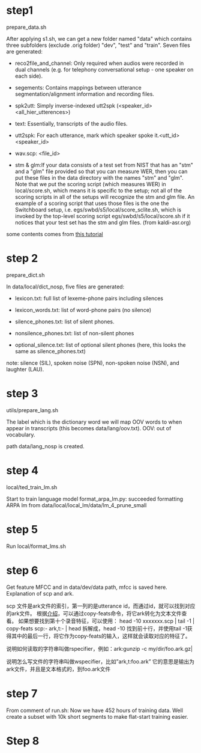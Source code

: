 # step1

prepare_data.sh

After applying s1.sh, we can get a new folder named "data" which contains three subfolders (exclude .orig folder) "dev", "test" and "train".
Seven files are generated:

- reco2file_and_channel: Only required when audios were recorded in dual channels (e.g. for telephony conversational setup - one speaker on each side).

- segements: Contains mappings between utterance segmentation/alignment information and recording files.

- spk2utt: Simply inverse-indexed utt2spk (<speaker_id> <all_hier_utterences>)

- text: Essentially, transcripts of the audio files.

- utt2spk: For each utterance, mark which speaker spoke it.<utt_id> <speaker_id>

- wav.scp: <file_id> <path of wave filenames OR command to get wave file>

- stm & glm:If your data consists of a test set from NIST that has an "stm" and a "glm" file provided so that you can measure WER, then you can put these files in the data directory with the names "stm" and "glm". Note that we put the scoring script (which measures WER) in local/score.sh, which means it is specific to the setup; not all of the scoring scripts in all of the setups will recognize the stm and glm file. An example of a scoring script that uses those files is the one the Switchboard setup, i.e. egs/swbd/s5/local/score_sclite.sh, which is invoked by the top-level scoring script egs/swbd/s5/local/score.sh if it notices that your test set has the stm and glm files. (from kaldi-asr.org)

some contents comes from [this tutorial](https://github.com/keighrim/kaldi-yesno-tutorial)

# step 2

prepare_dict.sh

In data/local/dict_nosp, five files are generated:

- lexicon.txt: full list of lexeme-phone pairs including silences

- lexicon_words.txt: list of word-phone pairs (no silence)

- silence_phones.txt: list of silent phones.

- nonsilence_phones.txt: list of non-silent phones

- optional_silence.txt: list of optional silent phones (here, this looks the same as silence_phones.txt)

note: silence (SIL), spoken noise (SPN), non-spoken noise (NSN), and laughter (LAU).

# step 3

utils/prepare_lang.sh <dict-src-dir> <oov-dict-entry> <tmp-dir> <lang-dir>

The label <UNK> which is the dictionary word we will map OOV words to when appear in transcripts (this becomes data/lang/oov.txt). OOV: out of vocabulary.

path data/lang_nosp is created.


# step 4

local/ted_train_lm.sh

Start to train language model
format_arpa_lm.py: succeeded formatting ARPA lm from data/local/local_lm/data/lm_4_prune_small

# step 5
Run local/format_lms.sh

# step 6 
Get feature MFCC and in data/dev/data path, mfcc is saved here.
Explanation of scp and ark.

scp 文件是ark文件的索引，第一列的是utterance id，而通过id，就可以找到对应的ark文件。
根据[介绍](http://fancyerii.github.io/kaldidoc/tutorial2/)，可以通过copy-feats命令，将它ark转化为文本文件查看。
如果想要找到第十个录音特征，可以使用：
head -10 xxxxxxx.scp | tail -1 | copy-feats scp:- ark,t:- | head
拆解成，head -10 找到前十行，并使用tail -1获得其中的最后一行，将它作为copy-feats的输入，这样就会读取对应的特征了。

说明如何读取的字符串叫做rspecifier，例如：ark:gunzip -c my/dir/foo.ark.gz|

说明怎么写文件的字符串叫做wspecifier，比如”ark,t:foo.ark” 它的意思是输出为ark文件，并且是文本格式的，到foo.ark文件

# step 7
From comment of run.sh:
Now we have 452 hours of training data. Well create a subset with 10k short segments to make flat-start training easier.

# Step 8

